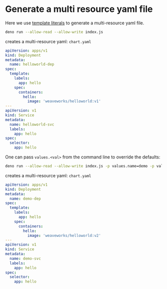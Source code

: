 # Generate a multi resource yaml file

Here we use
[template literals](https://developer.mozilla.org/en-US/docs/Web/JavaScript/Reference/Template_literals)
to generate a multi-resource yaml file.

```bash
deno run --allow-read --allow-write index.js
```

creates a multi-resource yaml: `chart.yaml`

```yaml
apiVersion: apps/v1
kind: Deployment
metadata:
  name: helloworld-dep
spec:
  template:
    labels:
      app: hello
    spec:
      containers:
        hello:
          image: 'weaveworks/helloworld:v1'
---
apiVersion: v1
kind: Service
metadata:
  name: helloworld-svc
  labels:
    app: hello
spec:
  selector:
    app: hello
```

One can pass `values.<val>` from the command line to override the defaults:

```bash
deno run --allow-read --allow-write index.js -p values.name=demo -p values.image.tag=v2
```

creates a multi-resource yaml: `chart.yaml`

```yaml
apiVersion: apps/v1
kind: Deployment
metadata:
  name: demo-dep
spec:
  template:
    labels:
      app: hello
    spec:
      containers:
        hello:
          image: 'weaveworks/helloworld:v2'
---
apiVersion: v1
kind: Service
metadata:
  name: demo-svc
  labels:
    app: hello
spec:
  selector:
    app: hello
```
